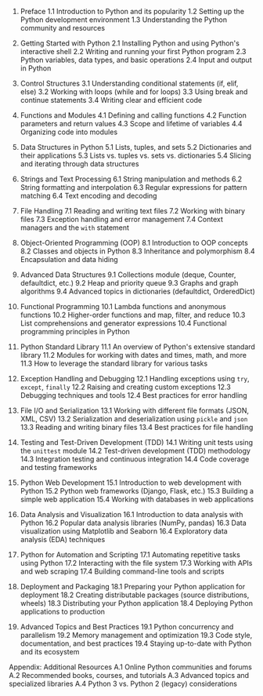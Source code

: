 
1. Preface
   1.1 Introduction to Python and its popularity
   1.2 Setting up the Python development environment
   1.3 Understanding the Python community and resources

2. Getting Started with Python
   2.1 Installing Python and using Python's interactive shell
   2.2 Writing and running your first Python program
   2.3 Python variables, data types, and basic operations
   2.4 Input and output in Python

3. Control Structures
   3.1 Understanding conditional statements (if, elif, else)
   3.2 Working with loops (while and for loops)
   3.3 Using break and continue statements
   3.4 Writing clear and efficient code

4. Functions and Modules
   4.1 Defining and calling functions
   4.2 Function parameters and return values
   4.3 Scope and lifetime of variables
   4.4 Organizing code into modules

5. Data Structures in Python
   5.1 Lists, tuples, and sets
   5.2 Dictionaries and their applications
   5.3 Lists vs. tuples vs. sets vs. dictionaries
   5.4 Slicing and iterating through data structures

6. Strings and Text Processing
   6.1 String manipulation and methods
   6.2 String formatting and interpolation
   6.3 Regular expressions for pattern matching
   6.4 Text encoding and decoding

7. File Handling
   7.1 Reading and writing text files
   7.2 Working with binary files
   7.3 Exception handling and error management
   7.4 Context managers and the `with` statement

8. Object-Oriented Programming (OOP)
   8.1 Introduction to OOP concepts
   8.2 Classes and objects in Python
   8.3 Inheritance and polymorphism
   8.4 Encapsulation and data hiding

9. Advanced Data Structures
   9.1 Collections module (deque, Counter, defaultdict, etc.)
   9.2 Heap and priority queue
   9.3 Graphs and graph algorithms
   9.4 Advanced topics in dictionaries (defaultdict, OrderedDict)

10. Functional Programming
    10.1 Lambda functions and anonymous functions
    10.2 Higher-order functions and map, filter, and reduce
    10.3 List comprehensions and generator expressions
    10.4 Functional programming principles in Python

11. Python Standard Library
    11.1 An overview of Python's extensive standard library
    11.2 Modules for working with dates and times, math, and more
    11.3 How to leverage the standard library for various tasks

12. Exception Handling and Debugging
    12.1 Handling exceptions using `try`, `except`, `finally`
    12.2 Raising and creating custom exceptions
    12.3 Debugging techniques and tools
    12.4 Best practices for error handling

13. File I/O and Serialization
    13.1 Working with different file formats (JSON, XML, CSV)
    13.2 Serialization and deserialization using `pickle` and `json`
    13.3 Reading and writing binary files
    13.4 Best practices for file handling

14. Testing and Test-Driven Development (TDD)
    14.1 Writing unit tests using the `unittest` module
    14.2 Test-driven development (TDD) methodology
    14.3 Integration testing and continuous integration
    14.4 Code coverage and testing frameworks

15. Python Web Development
    15.1 Introduction to web development with Python
    15.2 Python web frameworks (Django, Flask, etc.)
    15.3 Building a simple web application
    15.4 Working with databases in web applications

16. Data Analysis and Visualization
    16.1 Introduction to data analysis with Python
    16.2 Popular data analysis libraries (NumPy, pandas)
    16.3 Data visualization using Matplotlib and Seaborn
    16.4 Exploratory data analysis (EDA) techniques

17. Python for Automation and Scripting
    17.1 Automating repetitive tasks using Python
    17.2 Interacting with the file system
    17.3 Working with APIs and web scraping
    17.4 Building command-line tools and scripts

18. Deployment and Packaging
    18.1 Preparing your Python application for deployment
    18.2 Creating distributable packages (source distributions, wheels)
    18.3 Distributing your Python application
    18.4 Deploying Python applications to production

19. Advanced Topics and Best Practices
    19.1 Python concurrency and parallelism
    19.2 Memory management and optimization
    19.3 Code style, documentation, and best practices
    19.4 Staying up-to-date with Python and its ecosystem

Appendix: Additional Resources
   A.1 Online Python communities and forums
   A.2 Recommended books, courses, and tutorials
   A.3 Advanced topics and specialized libraries
   A.4 Python 3 vs. Python 2 (legacy) considerations
